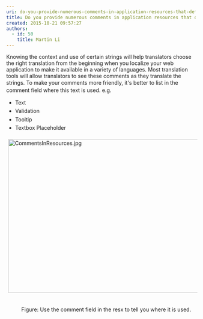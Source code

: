 ```yaml
---
uri: do-you-provide-numerous-comments-in-application-resources-that-define-context
title: Do you provide numerous comments in application resources that define context?
created: 2015-10-21 09:57:27
authors:
  - id: 50
    title: Martin Li
---
```





<span class='intro'> <p>​​Knowing the context and use of certain strings will help translators choose the right translation from the beginning when you localize your web application to make it available in a variety of languages. Most translation tools will allow translators to see these comments as they translate the strings.&#160;To make your&#160;<span style="line-height&#58;20.7999992370605px;">comments&#160;</span>more friendly, it's better to list in the comment field where this text is used. e.g.<br></p><ul class="p1"><li><span style="line-height&#58;1.6;">​Text</span></li><li><span style="line-height&#58;1.6;">Validation<br></span></li><li><span style="line-height&#58;1.6;">Tooltip<br></span></li><li><span style="line-height&#58;1.6;">Textbox Placeholder​​</span></li></ul> </span>

<img alt="CommentsInResources.jpg" src="/PublishingImages/Localization_Commonts.jpg" style="margin&#58;5px;width&#58;778px;height&#58;409px;" />&#160;<dd>Figure&#58;&#160;Use the comment field in the resx to tell you where it is used.​</dd>


